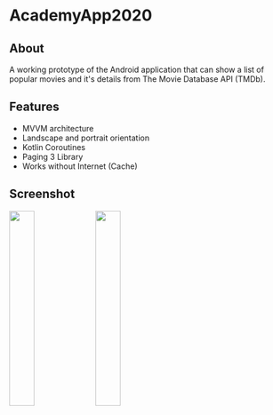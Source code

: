 # AcademyApp2020

## About

A working prototype of the Android application that can show a list of popular movies and it's details from The Movie Database API (TMDb).

## Features

- MVVM architecture
- Landscape and portrait orientation
- Kotlin Coroutines
- Paging 3 Library
- Works without Internet (Cache)

## Screenshot

<img src="https://user-images.githubusercontent.com/17448219/104170912-eb5fca00-5412-11eb-8b45-e5890467f14e.jpg" width="30%"> <img src="https://user-images.githubusercontent.com/17448219/102712084-48160c00-42cf-11eb-99c0-757ca0bbf0da.jpg" width="30%">
